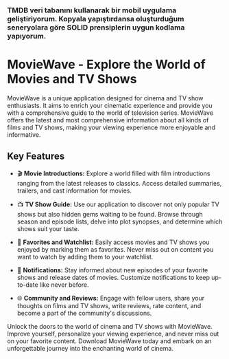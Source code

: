 
### TMDB veri tabanını kullanarak bir mobil uygulama geliştiriyorum. Kopyala yapıştırdansa oluşturduğum seneryolara göre SOLID prensiplerin uygun kodlama yapıyorum.

# MovieWave - Explore the World of Movies and TV Shows

MovieWave is a unique application designed for cinema and TV show enthusiasts. It aims to enrich your cinematic experience and provide you with a comprehensive guide to the world of television series. MovieWave offers the latest and most comprehensive information about all kinds of films and TV shows, making your viewing experience more enjoyable and informative.

## Key Features

- 🎬 **Movie Introductions:** Explore a world filled with film introductions ranging from the latest releases to classics. Access detailed summaries, trailers, and cast information for movies.

- 📺 **TV Show Guide:** Use our application to discover not only popular TV shows but also hidden gems waiting to be found. Browse through season and episode lists, delve into plot synopses, and determine which shows suit your taste.

- 📌 **Favorites and Watchlist:** Easily access movies and TV shows you enjoyed by marking them as favorites. Never miss out on content you want to watch by adding them to your watchlist.

- 🔔 **Notifications:** Stay informed about new episodes of your favorite shows and release dates of movies. Customize notifications to keep up-to-date like never before.

- 🌐 **Community and Reviews:** Engage with fellow users, share your thoughts on films and TV shows, write reviews, rate content, and become a part of the community's discussions.

Unlock the doors to the world of cinema and TV shows with MovieWave. Improve yourself, personalize your viewing experience, and never miss out on your favorite content. Download MovieWave today and embark on an unforgettable journey into the enchanting world of cinema.
